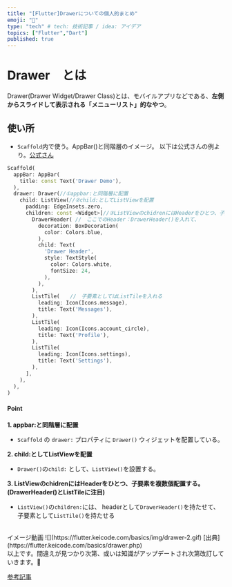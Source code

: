 ```yaml
---
title: "[Flutter]Drawerについての個人的まとめ"
emoji: "🔖"
type: "tech" # tech: 技術記事 / idea: アイデア
topics: ["Flutter","Dart"]
published: true
---
```

# Drawer　とは
Drawer(Drawer Widget/Drawer Class)とは、モバイルアプリなどである、**左側からスライドして表示される「メニューリスト」的なやつ**。
## 使い所
- `Scaffold`内で使う。AppBar()と同階層のイメージ。
以下は公式さんの例より。[公式さん](https://api.flutter-io.cn/flutter/material/Drawer-class.html)
```dart:main.dart
Scaffold(
  appBar: AppBar(
    title: const Text('Drawer Demo'),
  ),
  drawer: Drawer(//①appbar:と同階層に配置
    child: ListView(//②child:としてListViewを配置
      padding: EdgeInsets.zero,
      children: const <Widget>[//③ListViewのchidrenにはHeaderをひとつ、子要素を複数個配置。
        DrawerHeader( //　ここでのHeader：DrawerHeader()を入れて、
          decoration: BoxDecoration(
            color: Colors.blue,
          ),
          child: Text(
            'Drawer Header',
            style: TextStyle(
              color: Colors.white,
              fontSize: 24,
            ),
          ),
        ),
        ListTile(　　//　子要素としてはListTileを入れる
          leading: Icon(Icons.message),
          title: Text('Messages'),
        ),
        ListTile(
          leading: Icon(Icons.account_circle),
          title: Text('Profile'),
        ),
        ListTile(
          leading: Icon(Icons.settings),
          title: Text('Settings'),
        ),
      ],
    ),
  ),
)
```
#### Point 
**1. appbar:と同階層に配置**
- `Scaffold` の `drawer:` プロパティに `Drawer()` ウィジェットを配置している。

**2. child:としてListViewを配置**
- `Drawer()`の`child:` として、`ListView()`を設置する。

**3. ListViewのchidrenにはHeaderをひとつ、子要素を複数個配置する。(DrawerHeader()とListTileに注目)**
- `ListView()`の`children:`には、
headerとして`DrawerHeader()`を持たせて、子要素として`ListTile()`を持たせる

<br>
イメージ動画
![](https://flutter.keicode.com/basics/img/drawer-2.gif)
[出典](https://flutter.keicode.com/basics/drawer.php)
<br>
以上です。間違えが見つかり次第、或いは知識がアップデートされ次第改訂していきます。🙏

[参考記事](https://flutter.keicode.com/basics/drawer.php)
